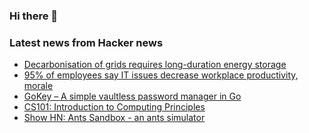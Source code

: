 ### Hi there 👋

<!--
**arashid-sh/arashid-sh** is a ✨ _special_ ✨ repository because its `README.md` (this file) appears on your GitHub profile.

Here are some ideas to get you started:

- 🔭 I’m currently working on ...
- 🌱 I’m currently learning ...
- 👯 I’m looking to collaborate on ...
- 🤔 I’m looking for help with ...
- 💬 Ask me about ...
- 📫 How to reach me: ...
- 😄 Pronouns: ...
- ⚡ Fun fact: ...
-->

### Latest news from Hacker news
<!-- BLOG-POST-LIST:START -->
- [Decarbonisation of grids requires long-duration energy storage](https://www.economist.com/technology-quarterly/2022/06/23/decarbonisation-of-electric-grids-reliant-on-renewables-requires-long-duration-energy-storage)
- [95% of employees say IT issues decrease workplace productivity, morale](https://venturebeat.com/2022/07/06/report-95-of-employees-say-it-issues-decrease-workplace-productivity-and-morale/)
- [GoKey – A simple vaultless password manager in Go](https://github.com/cloudflare/gokey)
- [CS101: Introduction to Computing Principles](https://web.stanford.edu/class/cs101/)
- [Show HN: Ants Sandbox - an ants simulator](https://www.ants-sandbox.io/)
<!-- BLOG-POST-LIST:END -->
